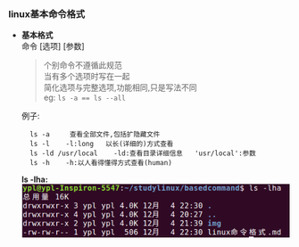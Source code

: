 ### linux基本命令格式
- **基本格式**  
    命令 [选项] [参数]  
  > 个别命令不遵循此规范  
    当有多个选项时写在一起  
    简化选项与完整选项,功能相同,只是写法不同  
    eg: `ls -a == ls --all`  
    
    例子:  
         
        ls -a     查看全部文件,包括扩隐藏文件
        ls -l    -l:long   以长(详细的)方式查看
        ls -ld /usr/local    -ld:查看目录详细信息   'usr/local':参数
        ls -h    -h:以人看得懂得方式查看(human)
   
    **ls -lha:**  
    ![ls命令](../../img/comand_ls.png)  
    
    


    

